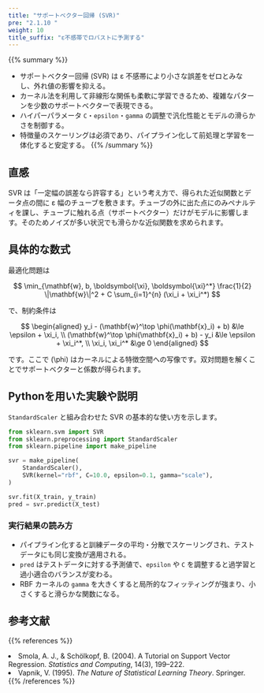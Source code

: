 ```yaml
---
title: "サポートベクター回帰 (SVR)"
pre: "2.1.10 "
weight: 10
title_suffix: "ε不感帯でロバストに予測する"
---
```


{{% summary %}}
- サポートベクター回帰 (SVR) は ε 不感帯により小さな誤差をゼロとみなし、外れ値の影響を抑える。
- カーネル法を利用して非線形な関係も柔軟に学習できるため、複雑なパターンを少数のサポートベクターで表現できる。
- ハイパーパラメータ `C`・`epsilon`・`gamma` の調整で汎化性能とモデルの滑らかさを制御する。
- 特徴量のスケーリングは必須であり、パイプライン化して前処理と学習を一体化すると安定する。
{{% /summary %}}

## 直感
SVR は「一定幅の誤差なら許容する」という考え方で、得られた近似関数とデータ点の間に ε 幅のチューブを敷きます。チューブの外に出た点にのみペナルティを課し、チューブに触れる点（サポートベクター）だけがモデルに影響します。そのためノイズが多い状況でも滑らかな近似関数を求められます。

## 具体的な数式
最適化問題は

$$
\min_{\mathbf{w}, b, \boldsymbol{\xi}, \boldsymbol{\xi}^*} \frac{1}{2} \|\mathbf{w}\|^2 + C \sum_{i=1}^{n} (\xi_i + \xi_i^*)
$$

で、制約条件は

$$
\begin{aligned}
y_i - (\mathbf{w}^\top \phi(\mathbf{x}_i) + b) &\le \epsilon + \xi_i, \\
(\mathbf{w}^\top \phi(\mathbf{x}_i) + b) - y_i &\le \epsilon + \xi_i^*, \\
\xi_i, \xi_i^* &\ge 0
\end{aligned}
$$

です。ここで \(\phi\) はカーネルによる特徴空間への写像です。双対問題を解くことでサポートベクターと係数が得られます。

## Pythonを用いた実験や説明
`StandardScaler` と組み合わせた SVR の基本的な使い方を示します。

```python
from sklearn.svm import SVR
from sklearn.preprocessing import StandardScaler
from sklearn.pipeline import make_pipeline

svr = make_pipeline(
    StandardScaler(),
    SVR(kernel="rbf", C=10.0, epsilon=0.1, gamma="scale"),
)

svr.fit(X_train, y_train)
pred = svr.predict(X_test)
```

### 実行結果の読み方
- パイプライン化すると訓練データの平均・分散でスケーリングされ、テストデータにも同じ変換が適用される。
- `pred` はテストデータに対する予測値で、`epsilon` や `C` を調整すると過学習と過小適合のバランスが変わる。
- RBF カーネルの `gamma` を大きくすると局所的なフィッティングが強まり、小さくすると滑らかな関数になる。

## 参考文献
{{% references %}}
<li>Smola, A. J., &amp; Schölkopf, B. (2004). A Tutorial on Support Vector Regression. <i>Statistics and Computing</i>, 14(3), 199–222.</li>
<li>Vapnik, V. (1995). <i>The Nature of Statistical Learning Theory</i>. Springer.</li>
{{% /references %}}

